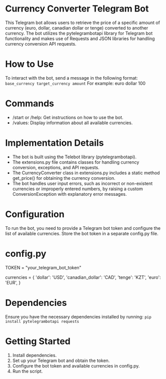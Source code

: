 # Currency Converter Telegram Bot
This Telegram bot allows users to retrieve the price of a specific amount of currency (euro, dollar, canadian dollar or tenge) converted to another currency. The bot utilizes the pytelegrambotapi library for Telegram bot functionality and makes use of Requests and JSON libraries for handling currency conversion API requests.
# How to Use
To interact with the bot, send a message in the following format: ```base_currency target_currency amount```
For example: euro dollar 100

# Commands
- /start or /help: Get instructions on how to use the bot.
- /values: Display information about all available currencies.

# Implementation Details
- The bot is built using the Telebot library (pytelegrambotapi).
- The extensions.py file contains classes for handling currency conversion, exceptions, and API requests.
- The CurrencyConverter class in extensions.py includes a static method get_price() for obtaining the currency conversion.
- The bot handles user input errors, such as incorrect or non-existent currencies or improperly entered numbers, by raising a custom ConversionException with explanatory error messages.

# Configuration
To run the bot, you need to provide a Telegram bot token and configure the list of available currencies. Store the bot token in a separate config.py file.

# config.py
TOKEN = "your_telegram_bot_token"

currencies = {
            'dollar': 'USD',
            'canadian_dollar': 'CAD',
            'tenge': 'KZT',
            'euro': 'EUR',
}

# Dependencies
Ensure you have the necessary dependencies installed by running:
```pip install pytelegrambotapi requests```

# Getting Started
1. Install dependencies.
2. Set up your Telegram bot and obtain the token.
3. Configure the bot token and available currencies in config.py.
4. Run the script.

